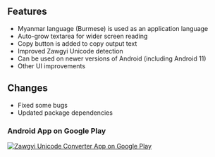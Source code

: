 ## Features

* Myanmar language (Burmese) is used as an application language
* Auto-grow textarea for wider screen reading
* Copy button is added to copy output text
* Improved Zawgyi Unicode detection
* Can be used on newer versions of Android (including Android 11)
* Other UI improvements

## Changes

* Fixed some bugs
* Updated package dependencies

### Android App on Google Play

[![Zawgyi Unicode Converter App on Google Play](https://zawgyi-unicode-converter.myanmartools.org/assets/images/uploads/google-play-badge-140w.png)](https://play.google.com/store/apps/details?id=com.dagonmetric.zawgyiunicodeconverter&pcampaignid=MKT-Other-global-all-co-prtnr-py-PartBadge-Mar2515-1)
